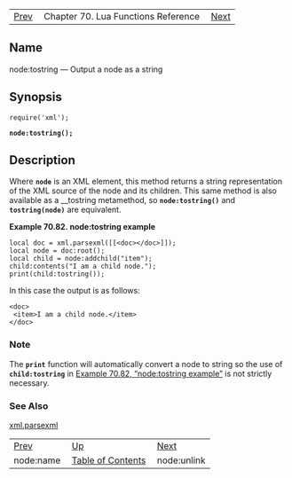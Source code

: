 |     |     |     |
| --- | --- | --- |
| [Prev](lua.ref.xml.node_name)  | Chapter 70. Lua Functions Reference |  [Next](lua.ref.xml.node_unlink) |

<a name="lua.ref.xml.node_tostring"></a>
## Name

node:tostring — Output a node as a string

<a name="idp19481344"></a>
## Synopsis

`require('xml');`

**`node:tostring();`**

<a name="idp19484304"></a>
## Description

Where **`node`** is an XML element, this method returns a string representation of the XML source of the node and its children. This same method is also available as a __tostring metamethod, so **`node:tostring()`** and **`tostring(node)`** are equivalent.

<a name="lua.ref.xml.node_tostring.example"></a>

**Example 70.82. node:tostring example**

```
local doc = xml.parsexml([[<doc></doc>]]);
local node = doc:root();
local child = node:addchild("item");
child:contents("I am a child node.");
print(child:tostring());
```

In this case the output is as follows:

```
<doc>
 <item>I am a child node.</item>
</doc>
```

### Note

The **`print`** function will automatically convert a node to string so the use of **`child:tostring`** in [Example 70.82, “node:tostring example”](lua.ref.xml.node_tostring#lua.ref.xml.node_tostring.example "Example 70.82. node:tostring example") is not strictly necessary.

<a name="idp19493120"></a>
### See Also

[xml.parsexml](lua.ref.xml.parsexml "xml.parsexml")

|     |     |     |
| --- | --- | --- |
| [Prev](lua.ref.xml.node_name)  | [Up](lua.function.details) |  [Next](lua.ref.xml.node_unlink) |
| node:name  | [Table of Contents](index) |  node:unlink |

